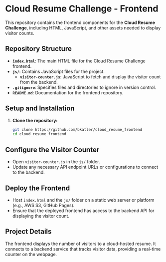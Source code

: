 # Cloud Resume Challenge - Frontend

This repository contains the frontend components for the **Cloud Resume Challenge**, including HTML, JavaScript, and other assets needed to display visitor counts.

## Repository Structure

- **`index.html`**: The main HTML file for the Cloud Resume Challenge frontend.
- **`js/`**: Contains JavaScript files for the project.
  - **`visitor-counter.js`**: JavaScript to fetch and display the visitor count from the backend.
- **`.gitignore`**: Specifies files and directories to ignore in version control.
- **`README.md`**: Documentation for the frontend repository.

## Setup and Installation

1. **Clone the repository:**
   ```bash
   git clone https://github.com/bkatler/cloud_resume_frontend
   cd cloud_resume_frontend

## Configure the Visitor Counter

- Open `visitor-counter.js` in the `js/` folder.
- Update any necessary API endpoint URLs or configurations to connect to the backend.

## Deploy the Frontend

- Host `index.html` and the `js/` folder on a static web server or platform (e.g., AWS S3, GitHub Pages).
- Ensure that the deployed frontend has access to the backend API for displaying the visitor count.

## Project Details

The frontend displays the number of visitors to a cloud-hosted resume. It connects to a backend service that tracks visitor data, providing a real-time counter on the webpage.

